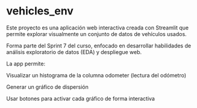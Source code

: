 # vehicles_env
Este proyecto es una aplicación web interactiva creada con Streamlit que permite explorar visualmente un conjunto de datos de vehículos usados.

Forma parte del Sprint 7 del curso, enfocado en desarrollar habilidades de análisis exploratorio de datos (EDA) y despliegue web.

La app permite:

Visualizar un histograma de la columna odometer (lectura del odómetro)

Generar un gráfico de dispersión 

Usar botones para activar cada gráfico de forma interactiva

